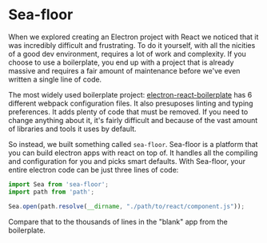 # Sea-floor

When we explored creating an Electron project with React we noticed that it was incredibly difficult and frustrating. To do it yourself, with all the nicities of a good dev environment, requires a lot of work and complexity. If you choose to use a boilerplate, you end up with a project that is already massive and requires a fair amount of maintenance before we've even written a single line of code. 

The most widely used boilerplate project: [electron-react-boilerplate](https://github.com/chentsulin/electron-react-boilerplate) has 6 different webpack configuration files. It also presuposes linting and typing preferences. It adds plenty of code that must be removed. If you need to change anything about it, it's fairly difficult and because of the vast amount of libraries and tools it uses by default.

So instead, we built something called `sea-floor`. Sea-floor is a platform that you can build electron apps with react on top of. It handles all the compiling and configuration for you and picks smart defaults. With Sea-floor, your entire electron code can be just three lines of code:

``` js
import Sea from 'sea-floor';
import path from 'path';

Sea.open(path.resolve(__dirname, "./path/to/react/component.js"));
```

Compare that to the thousands of lines in the "blank" app from the boilerplate. 